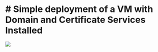 # # Simple deployment of a VM with Domain and Certificate Services Installed

<a href="https://raw.githubusercontent.com/huzzeytech/az-deploy/master/azuredeploy.json" target="_blank">
    <img src="http://azuredeploy.net/deploybutton.png"/>
</a>